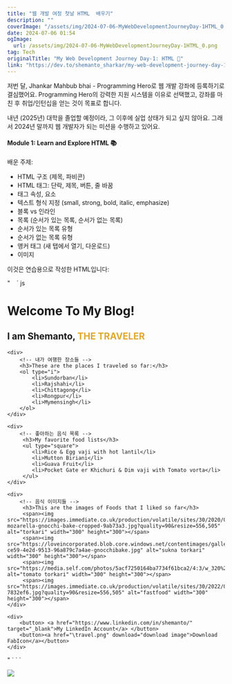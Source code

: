 ```yaml
---
title: "웹 개발 여정 첫날 HTML  배우기"
description: ""
coverImage: "/assets/img/2024-07-06-MyWebDevelopmentJourneyDay-1HTML_0.png"
date: 2024-07-06 01:54
ogImage:
  url: /assets/img/2024-07-06-MyWebDevelopmentJourneyDay-1HTML_0.png
tag: Tech
originalTitle: "My Web Development Journey Day-1: HTML 🚀"
link: "https://dev.to/shemanto_sharkar/my-web-development-journey-day-1-html-364b"
---
```


저번 달, Jhankar Mahbub bhai - Programming Hero로 웹 개발 강좌에 등록하기로 결심했어요. Programming Hero의 강력한 지원 시스템을 이유로 선택했고, 강좌를 마친 후 취업/인턴십을 얻는 것이 목표로 합니다.

내년 (2025년) 대학을 졸업할 예정이라, 그 이후에 실업 상태가 되고 싶지 않아요. 그래서 2024년 말까지 웹 개발자가 되는 미션을 수행하고 있어요.

#### Module 1: Learn and Explore HTML 📚

배운 주제:

<div class="content-ad"></div>

- HTML 구조 (제목, 파비콘)
- HTML 태그: 단락, 제목, 버튼, 줄 바꿈
- 태그 속성, 요소
- 텍스트 형식 지정 (small, strong, bold, italic, emphasize)
- 블록 vs 인라인
- 목록 (순서가 있는 목록, 순서가 없는 목록)
- 순서가 있는 목록 유형
- 순서가 없는 목록 유형
- 앵커 태그 (새 탭에서 열기, 다운로드)
- 이미지

이것은 연습용으로 작성한 HTML입니다:

" ` ` ` js

<!DOCTYPE html>
<html lang="en">
<head>
    <meta charset="UTF-8">
    <meta name="viewport" content="width=device-width, initial-scale=1.0">
    <title>My Travel Blog</title>
    <link rel="icon" href="\travel.png">
</head>
<body>
    <div>
        <!-- 이것은 환영 섹션입니다 -->
        <h1>Welcome To My Blog!</h1>
        <h2>I am Shemanto, <span style="color: #e0a82e; font-weight: bold;">THE TRAVELER</span></h2>
    </div>

    <div>
        <!-- 내가 여행한 장소들 -->
        <h3>These are the places I traveled so far:</h3>
        <ol type="i">
            <li>Sundorban</li>
            <li>Rajshahi</li>
            <li>Chittagong</li>
            <li>Rongpur</li>
            <li>Mymensingh</li>
        </ol>
    </div>

    <div>
        <!-- 좋아하는 음식 목록 -->
         <h3>My favorite food lists</h3>
         <ul type="square">
            <li>Rice & Egg vaji with hot lantil</li>
            <li>Mutton Biriani</li>
            <li>Guava Fruit</li>
            <li>Pocket Gate er Khichuri & Dim vaji with Tomato vorta</li>
         </ul>
    </div>

    <div>
        <!-- 음식 이미지들 -->
         <h3>This are the images of Foods that I liked so far</h3>
         <span><img src="https://images.immediate.co.uk/production/volatile/sites/30/2020/08/chorizo-mozarella-gnocchi-bake-cropped-9ab73a3.jpg?quality=90&resize=556,505" alt="torkari" width="300" height="300"></span>
         <span><img src="https://loveincorporated.blob.core.windows.net/contentimages/gallery/d99329d6-ce59-4e2d-9513-96a879c7a4ae-gnocchibake.jpg" alt="sukna torkari" width="300" height="300"></span>
         <span><img src="https://media.self.com/photos/5acf7250164ba7734f61bca2/4:3/w_320%2Cc_limit/DINNER_09_BAKEDEGGS_071.jpg" alt="tomato torkari" width="300" height="300"></span>
         <span><img src="https://images.immediate.co.uk/production/volatile/sites/30/2022/08/Corndogs-7832ef6.jpg?quality=90&resize=556,505" alt="fastfood" width="300" height="300"></span>
    </div>

    <div>
        <button> <a href="https://www.linkedin.com/in/shemanto/" target="_blank">My LinkedIn Account</a> </button>
        <button><a href="\travel.png" download="download image">Download FabIcon</a></button>
    </div>

</body>
</html>
" ` ` `

![](/assets/img/2024-07-06-MyWebDevelopmentJourneyDay-1HTML_0.png)
